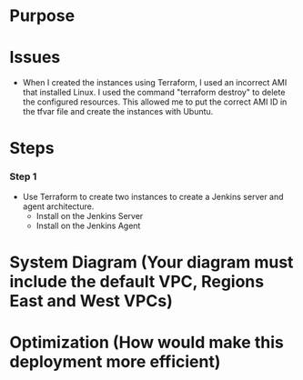 # Purpose
    
# Issues
- When I created the instances using Terraform, I used an incorrect AMI that installed Linux. I used the command "terraform destroy" to delete the configured resources. This allowed me to put the correct AMI ID in the tfvar file and create the instances with Ubuntu.
# Steps
### Step 1
* Use Terraform to create two instances to create a Jenkins server and agent architecture.
  - Install on the Jenkins Server
  - Install on the Jenkins Agent
# System Diagram (Your diagram must include the default VPC, Regions East and West VPCs)
# Optimization (How would make this deployment more efficient)
